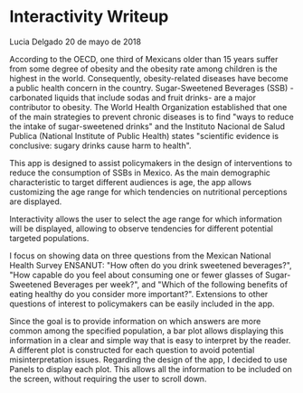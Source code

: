 Interactivity Writeup
================
Lucia Delgado
20 de mayo de 2018

According to the OECD, one third of Mexicans older than 15 years suffer from some degree of obesity and the obesity rate among children is the highest in the world. Consequently, obesity-related diseases have become a public health concern in the country. Sugar-Sweetened Beverages (SSB) -carbonated liquids that include sodas and fruit drinks- are a major contributor to obesity. The World Health Organization established that one of the main strategies to prevent chronic diseases is to find "ways to reduce the intake of sugar-sweetened drinks" and the Instituto Nacional de Salud Publica (National Institute of Public Health) states "scientific evidence is conclusive: sugary drinks cause harm to health".

This app is designed to assist policymakers in the design of interventions to reduce the consumption of SSBs in Mexico. As the main demographic characteristic to target different audiences is age, the app allows customizing the age range for which tendencies on nutritional perceptions are displayed.

Interactivity allows the user to select the age range for which information will be displayed, allowing to observe tendencies for different potential targeted populations.

I focus on showing data on three questions from the Mexican National Health Survey ENSANUT: "How often do you drink sweetened beverages?", "How capable do you feel about consuming one or fewer glasses of Sugar-Sweetened Beverages per week?", and "Which of the following benefits of eating healthy do you consider more important?". Extensions to other questions of interest to policymakers can be easily included in the app.

Since the goal is to provide information on which answers are more common among the specified population, a bar plot allows displaying this information in a clear and simple way that is easy to interpret by the reader. A different plot is constructed for each question to avoid potential misinterpretation issues. Regarding the design of the app, I decided to use Panels to display each plot. This allows all the information to be included on the screen, without requiring the user to scroll down.
